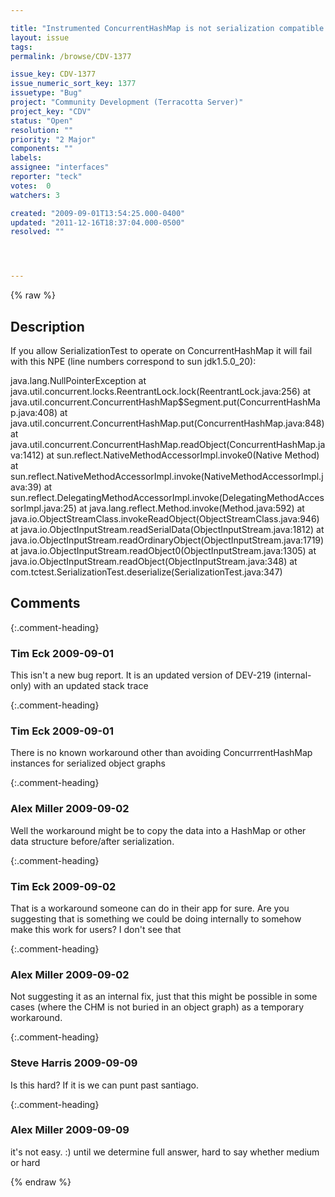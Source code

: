 ```yaml
---

title: "Instrumented ConcurrentHashMap is not serialization compatible with uninstrumented bytes"
layout: issue
tags: 
permalink: /browse/CDV-1377

issue_key: CDV-1377
issue_numeric_sort_key: 1377
issuetype: "Bug"
project: "Community Development (Terracotta Server)"
project_key: "CDV"
status: "Open"
resolution: ""
priority: "2 Major"
components: ""
labels: 
assignee: "interfaces"
reporter: "teck"
votes:  0
watchers: 3

created: "2009-09-01T13:54:25.000-0400"
updated: "2011-12-16T18:37:04.000-0500"
resolved: ""




---
```


{% raw %}

## Description

<div markdown="1" class="description">

If you allow SerializationTest to operate on ConcurrentHashMap it will fail with this NPE (line numbers correspond to sun jdk1.5.0\_20):


java.lang.NullPointerException
	at java.util.concurrent.locks.ReentrantLock.lock(ReentrantLock.java:256)
	at java.util.concurrent.ConcurrentHashMap$Segment.put(ConcurrentHashMap.java:408)
	at java.util.concurrent.ConcurrentHashMap.put(ConcurrentHashMap.java:848)
	at java.util.concurrent.ConcurrentHashMap.readObject(ConcurrentHashMap.java:1412)
	at sun.reflect.NativeMethodAccessorImpl.invoke0(Native Method)
	at sun.reflect.NativeMethodAccessorImpl.invoke(NativeMethodAccessorImpl.java:39)
	at sun.reflect.DelegatingMethodAccessorImpl.invoke(DelegatingMethodAccessorImpl.java:25)
	at java.lang.reflect.Method.invoke(Method.java:592)
	at java.io.ObjectStreamClass.invokeReadObject(ObjectStreamClass.java:946)
	at java.io.ObjectInputStream.readSerialData(ObjectInputStream.java:1812)
	at java.io.ObjectInputStream.readOrdinaryObject(ObjectInputStream.java:1719)
	at java.io.ObjectInputStream.readObject0(ObjectInputStream.java:1305)
	at java.io.ObjectInputStream.readObject(ObjectInputStream.java:348)
	at com.tctest.SerializationTest.deserialize(SerializationTest.java:347)


</div>

## Comments


{:.comment-heading}
### **Tim Eck** <span class="date">2009-09-01</span>

<div markdown="1" class="comment">

This isn't a new bug report. It is an updated version of DEV-219 (internal-only) with an updated stack trace

</div>


{:.comment-heading}
### **Tim Eck** <span class="date">2009-09-01</span>

<div markdown="1" class="comment">

There is no known workaround other than avoiding ConcurrrentHashMap instances for serialized object graphs


</div>


{:.comment-heading}
### **Alex Miller** <span class="date">2009-09-02</span>

<div markdown="1" class="comment">

Well the workaround might be to copy the data into a HashMap or other data structure before/after serialization.

</div>


{:.comment-heading}
### **Tim Eck** <span class="date">2009-09-02</span>

<div markdown="1" class="comment">

That is a workaround someone can do in their app for sure. Are you suggesting that is something we could be doing internally to somehow make this work for users? I don't see that


</div>


{:.comment-heading}
### **Alex Miller** <span class="date">2009-09-02</span>

<div markdown="1" class="comment">

Not suggesting it as an internal fix, just that this might be possible in some cases (where the CHM is not buried in an object graph) as a temporary workaround.

</div>


{:.comment-heading}
### **Steve Harris** <span class="date">2009-09-09</span>

<div markdown="1" class="comment">

Is this hard? If it is we can punt past santiago.

</div>


{:.comment-heading}
### **Alex Miller** <span class="date">2009-09-09</span>

<div markdown="1" class="comment">

it's not easy. :)  until we determine full answer, hard to say whether medium or hard

</div>



{% endraw %}
